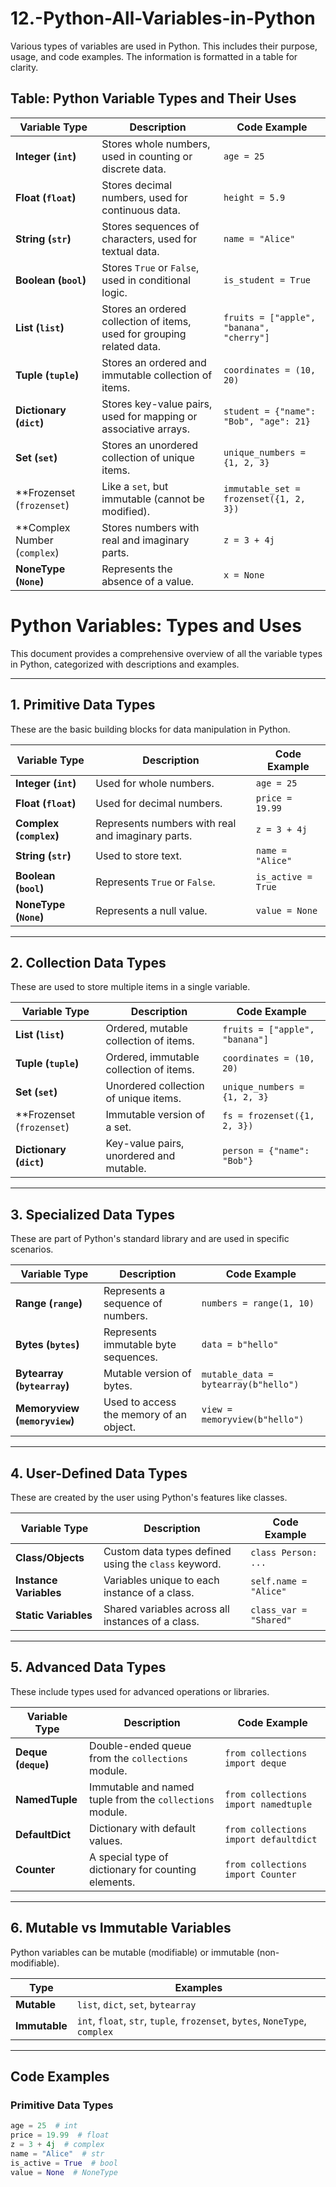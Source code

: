 # 12.-Python-All-Variables-in-Python
Various types of variables are used in Python. This includes their purpose, usage, and code examples. The information is formatted in a table for clarity.
## Table: Python Variable Types and Their Uses

| **Variable Type**      | **Description**                                                                 | **Code Example**                                |
|-------------------------|---------------------------------------------------------------------------------|------------------------------------------------|
| **Integer (`int`)**     | Stores whole numbers, used in counting or discrete data.                       | `age = 25`                                     |
| **Float (`float`)**     | Stores decimal numbers, used for continuous data.                              | `height = 5.9`                                 |
| **String (`str`)**      | Stores sequences of characters, used for textual data.                         | `name = "Alice"`                               |
| **Boolean (`bool`)**    | Stores `True` or `False`, used in conditional logic.                           | `is_student = True`                            |
| **List (`list`)**       | Stores an ordered collection of items, used for grouping related data.         | `fruits = ["apple", "banana", "cherry"]`       |
| **Tuple (`tuple`)**     | Stores an ordered and immutable collection of items.                           | `coordinates = (10, 20)`                       |
| **Dictionary (`dict`)** | Stores key-value pairs, used for mapping or associative arrays.                | `student = {"name": "Bob", "age": 21}`         |
| **Set (`set`)**         | Stores an unordered collection of unique items.                                | `unique_numbers = {1, 2, 3}`                   |
| **Frozenset (`frozenset`)| Like a `set`, but immutable (cannot be modified).                              | `immutable_set = frozenset({1, 2, 3})`         |
| **Complex Number (`complex`)| Stores numbers with real and imaginary parts.                              | `z = 3 + 4j`                                   |
| **NoneType (`None`)**   | Represents the absence of a value.                                             | `x = None`                                     |


# Python Variables: Types and Uses

This document provides a comprehensive overview of all the variable types in Python, categorized with descriptions and examples.

---

## **1. Primitive Data Types**
These are the basic building blocks for data manipulation in Python.

| **Variable Type** | **Description**                                                                 | **Code Example**             |
|--------------------|---------------------------------------------------------------------------------|------------------------------|
| **Integer (`int`)** | Used for whole numbers.                                                        | `age = 25`                   |
| **Float (`float`)** | Used for decimal numbers.                                                      | `price = 19.99`              |
| **Complex (`complex`)** | Represents numbers with real and imaginary parts.                            | `z = 3 + 4j`                 |
| **String (`str`)** | Used to store text.                                                             | `name = "Alice"`             |
| **Boolean (`bool`)** | Represents `True` or `False`.                                                  | `is_active = True`           |
| **NoneType (`None`)** | Represents a null value.                                                      | `value = None`               |

---

## **2. Collection Data Types**
These are used to store multiple items in a single variable.

| **Variable Type**      | **Description**                                                                 | **Code Example**                     |
|-------------------------|---------------------------------------------------------------------------------|--------------------------------------|
| **List (`list`)**       | Ordered, mutable collection of items.                                           | `fruits = ["apple", "banana"]`       |
| **Tuple (`tuple`)**     | Ordered, immutable collection of items.                                         | `coordinates = (10, 20)`             |
| **Set (`set`)**         | Unordered collection of unique items.                                           | `unique_numbers = {1, 2, 3}`         |
| **Frozenset (`frozenset`)| Immutable version of a set.                                                     | `fs = frozenset({1, 2, 3})`          |
| **Dictionary (`dict`)** | Key-value pairs, unordered and mutable.                                         | `person = {"name": "Bob"}`           |

---

## **3. Specialized Data Types**
These are part of Python's standard library and are used in specific scenarios.

| **Variable Type**          | **Description**                                                                         | **Code Example**                      |
|-----------------------------|-----------------------------------------------------------------------------------------|---------------------------------------|
| **Range (`range`)**         | Represents a sequence of numbers.                                                       | `numbers = range(1, 10)`              |
| **Bytes (`bytes`)**         | Represents immutable byte sequences.                                                    | `data = b"hello"`                     |
| **Bytearray (`bytearray`)** | Mutable version of bytes.                                                               | `mutable_data = bytearray(b"hello")`  |
| **Memoryview (`memoryview`)** | Used to access the memory of an object.                                                 | `view = memoryview(b"hello")`         |

---

## **4. User-Defined Data Types**
These are created by the user using Python's features like classes.

| **Variable Type**      | **Description**                                             | **Code Example**                           |
|-------------------------|-----------------------------------------------------------|--------------------------------------------|
| **Class/Objects**       | Custom data types defined using the `class` keyword.       | `class Person: ...`                        |
| **Instance Variables**  | Variables unique to each instance of a class.              | `self.name = "Alice"`                      |
| **Static Variables**    | Shared variables across all instances of a class.          | `class_var = "Shared"`                     |

---

## **5. Advanced Data Types**
These include types used for advanced operations or libraries.

| **Variable Type**     | **Description**                                                                         | **Code Example**                                |
|------------------------|-----------------------------------------------------------------------------------------|------------------------------------------------|
| **Deque (`deque`)**    | Double-ended queue from the `collections` module.                                      | `from collections import deque`               |
| **NamedTuple**         | Immutable and named tuple from the `collections` module.                               | `from collections import namedtuple`          |
| **DefaultDict**        | Dictionary with default values.                                                        | `from collections import defaultdict`         |
| **Counter**            | A special type of dictionary for counting elements.                                    | `from collections import Counter`             |

---

## **6. Mutable vs Immutable Variables**
Python variables can be mutable (modifiable) or immutable (non-modifiable).

| **Type**        | **Examples**                                                                 |
|------------------|-----------------------------------------------------------------------------|
| **Mutable**      | `list`, `dict`, `set`, `bytearray`                                          |
| **Immutable**    | `int`, `float`, `str`, `tuple`, `frozenset`, `bytes`, `NoneType`, `complex` |

---

## **Code Examples**

### **Primitive Data Types**
```python
age = 25  # int
price = 19.99  # float
z = 3 + 4j  # complex
name = "Alice"  # str
is_active = True  # bool
value = None  # NoneType
